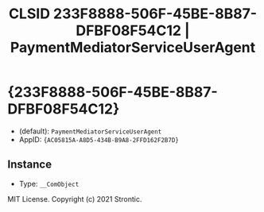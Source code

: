 ﻿---
title: "CLSID 233F8888-506F-45BE-8B87-DFBF08F54C12 | PaymentMediatorServiceUserAgent"
excerpt: What is COM-Object CLSID 233F8888-506F-45BE-8B87-DFBF08F54C12?
---

# {233F8888-506F-45BE-8B87-DFBF08F54C12}

* (default): `PaymentMediatorServiceUserAgent`
* AppID: `{AC05815A-A8D5-434B-B9A8-2FFD162F2B7D}`

## Instance

* Type: `__ComObject`

MIT License. Copyright (c) 2021 Strontic.


